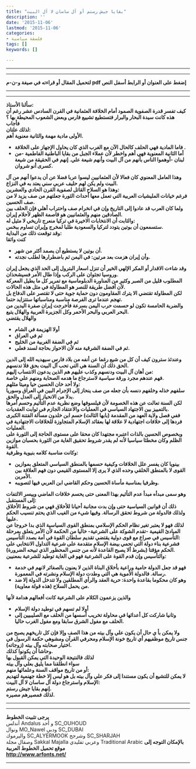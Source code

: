 ```yaml
---
title: "بقايا جيش رستم أو آل ساسان لا آل البيت"
description: ''
date: '2015-11-06'
lastmod: '2015-11-06'
categories:
- فلسفة سياسية
tags: []
keywords: []

---
```

---

---

**لتحميل المقال أو قراءته في صيغة و-ن-م pdf إضغط على العنوان أو الرابط أسفل النص**

---



---

**سألنا الأستاذ:  
كيف تفسر قدرة الصفوية الصمود أمام الخلافة العثمانية في القرن السادس عشر رغم أن هذه كانت سيدة البحار والبرار فتستطيع تشييع فارس وبعض الشعوب المحيطة بها ؟  
فأجاب  
لذلك علتان:  
الأولى مادية مهمة والثانية معنوية أهم.**

* **فاما المادية فهي الحلف كالحال الآن مع الغرب الذي كان يحاول الإجهاز على الخلافة .**
* **أما الثانية المعنوية فهي أهم واخطر لأن عملاء الجبل من بقايا الباطنية الفاطمية -من لبنان -أوهموا الناس بأنهم من آل البيت وأنهم شيعة علي. إنهم في الحقيقة من شيعة كسرى أنو شروان.**

**وهذا العامل المعنوي كان فعالا لأن العثمانيين ليسوا عربا فضلا عن أن يدعوا أنهم من آل البيت ولم يكن لهم حليف عربي سني يعتد به في النزاع.  
وهذا هو السلاح القاتل لصفوية القرن الحادي والعشرين:  
فرغم خيانات المليشيات العربية التي تعمل معها أحداث الثورة جعلتهم من صف يزيد لا من صف الحسين.  
ولما كان العرب قد عادوا إلى التاريخ وإن في انخرام صف واحتراب أهلي فإن الحلف بين الصادقين منهم والعثمانيين هو قاصمة الظهر لأحلام إيران.  
والثابت أن الانتخابات الاخيرة في تركيا منعرج تاريخي لا مثيل له:  
ستسمعون أن بوتين يتودد لتركيا والسعودية طلبا لمخرج وإيران تساوم ببخس.  
وقد توقعت ذلك من البداية:  
كنت واثقا**

* **أن بوتين لا يستطيع أن يصمد أكثر من شهر.**
* **وأن إيران هزمت بعد مرتين: في اليمن ثم باضطرارها لطلب نجدته.**

**وقد شاءت الاقدار أو المكر الإلهي الخير أن تنزل اسعار البترول إلى الحد الذي يجعل إيران وروسيا تجثوان على الركب وإذا طال الأمر فسيشحذان.  
المطلوب قليل من الصبر وكثير من المناورة الدبلوماسية مع تمرير كل ما يطيل المعركة لأن أفضل طريقة للنصر هو المطاولة في مثل هذه الحالات.  
لكن المطاولة تقتضي الا يترك المقاومون دون حماية جوية حتى لا تقتصر على الدفاع بل تهجم عندما ترى الفرصة مناسبة ومناسباتها ستتزايد حتما.  
والضربة الحامسة تكون لو حسمت حرب اليمن بسرعة فأخرجت إيران صفرة اليدين من البحر العربي والبحر الأحمر وكل الجزيرة العربية والهلال يتبع.  
والهلال يقتضي**

* **أولا الهزيمة في الشام**
* **ثم في العراق**
* **ثم في الضفة الغربية من الخليج**
* **ثم في الضفة الشرقية منه لأن الاحواز بحاجة لسند فعلي.**

**وعندئذ سترون كيف أن كل من شيع رغما عن أنفه من بلاد فارس سيهديه الله إلى الدين الحق ذلك أن السنة هي التي تحب آل البيت بحق فلا تدنسهم.  
من أهان آل البيت ودنسهم وكذب عليهم هم الذين يدعون الانتساب إليهم:  
فهم عندهم مجرد ورقة سياسية لاسترجاع ما هدمه الصحابة ومنهم علي خاصة.  
ولا أحد خان الحسين حيا وميتا مثلهم:  
سلفهم خذله وخلفهم دنسه بأن جعله من صف ينحاز إلى الإجرام البين في العراق وسوريا بدلا من الانحياز إلى العدل والحق.  
لكن السنة تعالت عن هذه الخصومة لأن فيلسوفها وضع نظرية عدم التأثيم وحسم أمرها بالتمييز بين الاجتهاد السياسي في العمليات والاعتقاد الجازم في ثوابت العقديات.  
ففي فصل ولاية العهد من المقدمة (بابها الثالث) حسم ابن خلدون مسألة الفتنة الكبرى فردها إلى خلافات اجتهادية لا علاقة لها بعقائد الإسلام المتجاوزة للخلافات الاجتهادية في العمليات.  
وبخصوص الحسين بالذات اعتبره مجتهدا كان محقا على مستوى الحاجة إلى الثورة على الظلم وكان مخطئا سياسيا لأنه لم يقدر شروط تحقيق الغاية من الثورة بحسبان موازين القوة.  
وكانت مناسبة كلامه بنيوية وظرفية:**

* **بينويا كان يفسر علل الخلافات وكيفية حسمها بالمنطق السياسي المتعلق بموازين القوى لا بالمنطق الخلقي وحده الذي لا يرى إلا المستوى القيمي دون فهم العلاقة بين الأمرين.**
* **وظرفيا بمناسبة مأساة الحسين وحكم القاضي ابن العربي فيها لتصويبه.**

**وهو سمى مبدأه مبدأ عدم التأثيم بهذا المعنى حتى يحسم خلافات الماضي وييسر الالتفات إلى المستقبل:  
ذلك أن قوانين السياسية حتى وإن بدت مجانبة أحيانا للأخلاق فهي من شروط الأخلاق ولذلك فالدولة من شروط تحقق الرسالة. وفيها شيء من الغيب الذي يحتم تنسيب الحكم عليها.  
لذلك فهو لا يعتبر تغير نظام الحكم الإسلامي بمنطق القوى السياسية الذي بدا خروجا عن المبادئ القيمية -تقدم الشوكة على الشرعية- خاليا من الحكمة لأن الأمر يتعلق بمرحلة التأسيس في صراع مع قوى دولية يقتضي تقديم سلطان القوة في أمة بصدد التأسيس:  
فشرعية بناء دولة التي تحمي بيضة الإسلام متقدمة على شرعية التداول الانتخابي على الحكم مؤقتا (بشرط ألا يصبح القاعدة لأنه من جنس المحظور الذي تبيحه الضرورة).  
والتأسيس وإن قدم القوة على الشرعية فهو في الغاية توطيد للشرعية بمعنيين:**

* **فهو قد جعل الدولة حامية وراعية بأخلاق البناة الذين لا يعنون بالصغائر لانهم في خدمة رسالة. فالدولة الأموية هي التي وطدت دولة الإسلام ونشرته في المعمورة.**
* **وهو كان محكوما بقاعدة واحدة: حرية العقد والرأي المطلقين ولا تتدخل الدولة إلا ضد من يحمل السلاح (هذه قولة معاوية).**

**والذين يزعمون الكلام على الشرعية كانت أفعالهم هدامة لأنها**

* **أولا لم تسهم في توطيد دولة الإسلام**
* **وثانيا شاركت كل أعدائها في محاولة تخريب أسسها من الحلف مع الصليبيين إلى الحلف مع مغول الشرق سابقا ومع مغول الغرب حاليا.**

**ولا يمكن بأ ي حال أن يكون علي وآل بيته من هذا الصف وإلا فإن كل تاريخهم يصبح من جنس تاريخ موظفيهم أي تاريخ خونة الإسلام ومحرفي القرآن ومشوهي حكمة الرسول في اختيار صحابته وآل بيته (زوجاته).  
وحاشا أن يكونوا كذلك.  
لذلك فالنتيجة الوحيدة التي يمكن القبول بها  
سواء انطلقنا مما يليق بعلي وآل بيته  
أو من تاريخ مواقف السنة وعلمائها منهم:  
لا يمكن للتشيع أن يكون مستندا إلى فكر علي وآل بيته بل هو ليس إلا خطة جهنمية لتهديم الإسلام واسترجاع دولة آل ساسان لا آل البيت:  
إنهم بقايا جيش رستم.  
لذلك فمصيرهم مصيره.**

---

---

**يرجى تثبيت الخطوط**   
 أندلس Andalus  و أحد SC\_OUHOUD  
 ونوال MO\_Nawel  ودبي SC\_DUBAI   
 واليرموك SC\_ALYERMOOK  وشرجح SC\_SHARJAH   
 وصقال مجلة Sakkal Majalla وعربي تقليدي Traditional Arabic  **بالإمكان التوجه إلى موقع تحميل الخطوط العربية  
 http://www.arfonts.net/**

---

###